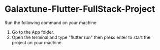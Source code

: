 # Galaxtune-Flutter-FullStack-Project
 Run the following command on your machine
 1. Go to the App folder.
 2. Open the terminal and type "flutter run" then press enter to start the project on your machine.
